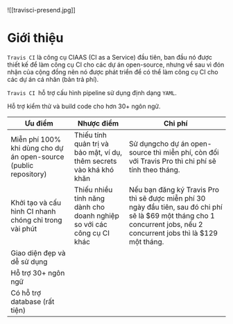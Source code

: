 ![[travisci-presend.jpg]]
# Giới thiệu

`Travis CI` là công cụ CIAAS (CI as a Service) đầu tiên, ban đầu nó được thiết kế để làm công cụ CI cho các dự án open-source, nhưng về sau vì đón nhận của cộng đồng nên nó được phát triển để có thể làm công cụ CI cho các dự án cá nhân (bản trả phí).

`Travis CI `hỗ trợ cấu hình pipeline sử dụng định dạng `YAML`.

Hỗ trợ kiểm thử và build code cho hơn 30+ ngôn ngữ.

Ưu điểm|Nhược điểm|Chi phí
---|---|---
Miễn phí 100% khi dùng cho dự án open-source (public repository)|Thiếu tính quản trị và bảo mật, ví dụ, thêm secrets vào khá khó khăn|Sử dụngcho dự án open-source thì miễn phí, còn đối với Travis Pro thì chi phí sẽ tính theo tháng.
Khởi tạo và cấu hình CI nhanh chóng chỉ trong vài phút|Thiếu nhiều tính năng dành cho doanh nghiệp so với các công cụ CI khác|Nếu bạn đăng ký Travis Pro thì sẽ được miễn phí 30 ngày đầu tiên, sau đó chi phí sẽ là $69 một tháng cho 1 concurrent jobs, nếu 2 concurrent jobs thì là $129 một tháng.
Giao diện đẹp và dễ sử dụng|
Hỗ trợ 30+ ngôn ngữ|
Có hỗ trợ database (rất tiện)|
